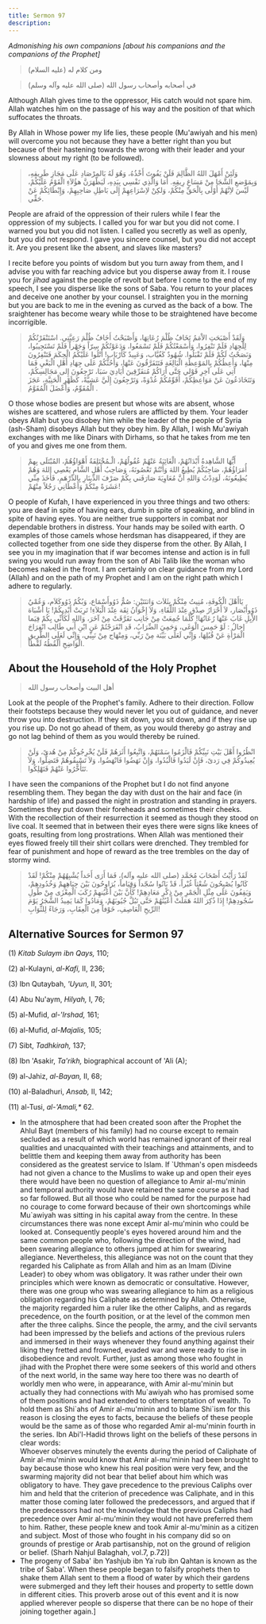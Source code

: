 ```yaml
---
title: Sermon 97
description: 
---
```


*Admonishing his own companions \[about his companions and the
companions of the Prophet\]*

> ومن كلام له (عليه السلام)

> في أصحابه وأصحاب رسول الله (صلى الله عليه وآله وسلم)

Although Allah gives time to the oppressor, His catch would not spare
him. Allah watches him on the passage of his way and the position of
that which suffocates the throats.

By Allah in Whose power my life lies, these people (Mu'awiyah and his
men) will overcome you not because they have a better right than you but
because of their hastening towards the wrong with their leader and your
slowness about my right (to be followed).

> وَلَئِنْ أَمْهَلَ اللهُ الظَّالِمَ فَلَنْ يَفُوتَ أَخْذُهُ، وَهُوَ لَهُ بَالمِرْصَادِ عَلَى مَجَازِ طَرِيقِهِ،
> وَبِمَوْضعِ الشَّجَا مِنْ مَسَاغِ رِيقِهِ. أَمَا وَالَّذِي نَفْسِي بِيَدِهِ، لَيَظْهَرَنَّ هؤُلاَءِ الْقَوْمُ
> عَلَيْكُمْ، لَيْسَ لاِنَّهُمْ أَوْلَى بِالْحَقِّ مِنْكُمْ، وَلكِنْ لاِسْرَاعِهِمْ إِلَى بَاطِلِ صَاحِبِهِمْ،
> وَإِبْطَائِكُمْ عَنْ حَقِّي.

People are afraid of the oppression of their rulers while I fear the
oppression of my subjects. I called you for war but you did not come. I
warned you but you did not listen. I called you secretly as well as
openly, but you did not respond. I gave you sincere counsel, but you did
not accept it. Are you present like the absent, and slaves like masters?

I recite before you points of wisdom but you turn away from them, and I
advise you with far reaching advice but you disperse away from it. I
rouse you for *jihad* against the people of revolt but before I come to
the end of my speech, I see you disperse like the sons of
Saba. You return to your places and deceive one another by your
counsel. I straighten you in the morning but you are back to me in the
evening as curved as the back of a bow. The sraightener has become weary
while those to be straightened have become incorrigible.

> وَلَقَدْ أَصْبَحَتِ الاْمَمُ تَخَافُ ظُلْمَ رُعَاتِهَا، وَأَصْبَحْتُ أَخَافُ ظُلْمَ رَعِيَّتِي. اسْتَنْفَرْتُكُمْ
> لِلْجِهَادِ فَلَمْ تَنْفِرُوا، وَأَسْمَعْتُكُمْ فَلَمْ تَسْمَعُوا، وَدَعَوْتُكُمْ سِرّاً وَجَهْراً فَلَمْ
> تَسْتَجِيبُوا، وَنَصَحْتُ لَكُمْ فَلَمْ تَقْبَلُوا. شُهُودٌ كَغُيَّاب، وَعَبِيدٌ كَأَرْبَاب! أَتْلُوا عَلَيْكُمُ
> الْحِكَمَ فَتَنْفِرُونَ مِنْهَا، وَأَعِظُكُمْ بِالمَوْعِظَةِ الْبَالِغَةِ فَتَتَفَرَّقُونَ عَنْهَا، وَأَحُثُّكُمْ عَلَى
> جِهَادِ أَهْلِ الْبَغْيِ فَمَا آتِي عَلَى آخِرِ قَوْلي حَتَّى أَرَاكُمْ مُتفَرِّقِينَ أَيَادِيَ سَبَا،
> تَرْجِعُونَ إِلى مَجَالِسِكُمْ، وَتَتَخَادَعُونَ عَنْ مَوَاعِظِكُمْ، أُقَوِّمُكُمْ غُدْوَةً، وَتَرْجِعُونَ إِلَيَّ
> عَشِيَّةً، كَظَهْرِ الْحَنِيَّةِ، عَجَزَ الْمُقَوِّمُ، وَأَعْضَلَ الْمُقَوَّمُ .

O those whose bodies are present but whose wits are absent, whose wishes
are scattered, and whose rulers are afflicted by them. Your leader obeys
Allah but you disobey him while the leader of the people of Syria
(ash-Sham) disobeys Allah but they obey him. By Allah, I wish Mu'awiyah
exchanges with me like Dinars with Dirhams, so that he takes from me ten
of you and gives me one from them.

> أَيُّهَا الشَّاهِدةُ أَبْدَانُهُمْ، الْغَائِبَةُ عَنْهُمْ عُقُولُهُمْ، الْـمُخْتَلِفَةُ أَهْوَاؤُهُمْ، المُبْتَلَى
> بِهمْ أُمَرَاؤُهُمْ، صَاحِبُكُمْ يُطِيعُ اللهَ وَأَنْتُمْ تَعْصُونَهُ، وَصَاحِبُ أَهْلِ الشَّامِ يَعْصِي اللهَ
> وَهُمْ يُطِيعُونَهُ، لَوَدِدْتُ وَاللهِ أَنَّ مُعَاوِيَةَ صَارَفَني بِكُمْ صَرْفَ الدِّينَارِ بِالدِّرْهَمِ،
> فَأَخَذَ مِنِّي عَشَرَةً مِنْكُمْ وَأَعْطَانِي رَجُلاً مِنْهُمْ!

O people of Kufah, I have experienced in you three things and two
others: you are deaf in spite of having ears, dumb in spite of speaking,
and blind in spite of having eyes. You are neither true supporters in
combat nor dependable brothers in distress. Your hands may be soiled
with earth. O examples of those camels whose herdsman has disappeared,
if they are collected together from one side they disperse from the
other. By Allah, I see you in my imagination that if war becomes intense
and action is in full swing you would run away from the son of Abi Talib
like the woman who becomes naked in the front. I am certainly on clear
guidance from my Lord (Allah) and on the path of my Prophet and I am on
the right path which I adhere to regularly.

> يَاأَهْلَ الْكُوفَةِ، مُنِيتُ مِنْكُمْ بِثَلاَث وَاثنَتَيْنِ: صُمٌّ ذَوُوأَسْمَاع، وَبُكُمٌ ذَوُوكَلاَم، وَعُمْيٌ
> ذَوُوأَبْصَار، لاَ أَحْرَارُ صِدْق عِنْدَ اللِّقَاءِ، وَلاَ إِخْوَانُ ثِقَة عِنْدَ الْبَلاَءِ! تَرِبَتْ
> أَيْدِيكُمْ! يَا أَشْبَاهَ الاِْبِلِ غَابَ عَنْهَا رُعَاتُهَا! كُلَّمَا جُمِعَتْ مِنْ جَانِب تَفَرَّقَتْ مِنْ
> آخَرَ، وَاللهِ لَكَأَنِّي بِكُمْ فِيَما إخالُ : لَوْ حَمِسَ الْوَغَى، وَحَمِيَ الضِّرَابُ، قَدِ انْفَرَجْتُمْ
> عَنِ ابْنِ أَبي طَالِب انْفِرَاجَ الْمَرْأَةِ عَنْ قُبُلِهَا، وَإِنِّي لَعَلَى بَيِّنَة مِنْ رَبِّي، وَمِنْهَاج
> مِنْ نَبِيِّي، وَإِنِّي لَعَلَى الطَّرِيقِ الْوَاضِحِ أَلْقُطُهُ لَقْطاً.

## About the Household of the Holy Prophet

> أهل البيت وأصحاب رسول الله

Look at the people of the Prophet\'s family. Adhere to their direction.
Follow their footsteps because they would never let you out of guidance,
and never throw you into destruction. If they sit down, you sit down,
and if they rise up you rise up. Do not go ahead of them, as you would
thereby go astray and go not lag behind of them as you would thereby be
ruined.

> انْظُرُوا أَهْلَ بَيْتِ نَبِيِّكُمْ فَالْزَمُوا سَمْتَهُمْ، وَاتَّبِعُوا أَثَرَهُمْ فَلَنْ يُخْرِجُوكُمْ مِنْ هُدىً،
> وَلَنْ يُعِيدُوكُمْ فِي رَدىً، فَإِنْ لَبَدُوا فَالْبُدُوا، وَإِنْ نَهَضُوا فَانْهَضُوا، وَلاَ تَسْبِقُوهُمْ
> فَتَضِلُّوا، وَلاَ تَتَأَخَّرُوا عَنْهُمْ فَتَهْلِكُوا.

I have seen the companions of the Prophet but I do not find anyone
resembling them. They began the day with dust on the hair and face (in
hardship of life) and passed the night in prostration and standing in
prayers. Sometimes they put down their foreheads and sometimes their
cheeks. With the recollection of their resurrection it seemed as though
they stood on live coal. It seemed that in between their eyes there were
signs like knees of goats, resulting from long prostrations. When Allah
was mentioned their eyes flowed freely till their shirt collars were
drenched. They trembled for fear of punishment and hope of reward as the
tree trembles on the day of stormy wind.

> لَقَدْ رَأَيْتُ أَصْحَابَ مُحَمَّد (صلى الله عليه وآله)، فَمَا أَرَى أَحَداً يُشْبِهُهُمْ مِنْكُمْ!
> لَقَدْ كَانُوا يُصْبِحُونَ شُعْثاً غُبْراً، قَدْ بَاتُوا سُجّداً وَقِيَاماً، يُرَاوِحُونَ بَيْنَ جِبَاهِهِمْ
> وَخُدُودِهِمْ، وَيَقِفُونَ عَلَى مِثْلِ الْجَمْرِ مِنْ ذِكْرِ مَعَادِهِمْ! كَأَنَّ بَيْنَ أَعْيُنهِمْ رُكَبَ الْمِعْزَى
> مِنْ طُولِ سُجُودِهِمْ! إِذَا ذُكِرَ اللهُ هَمَلَتْ أَعْيُنُهُمْ حَتَّى تَبُلَّ جُيُوبَهُمْ، وَمَادُوا كَمَا
> يَمِيدُ الشَّجَرُ يَوْمَ الرِّيحِ الْعَاصِفِ، خَوْفاً مِنَ الْعِقَابِ، وَرَجَاءً لِلثَّوَابِ!

## Alternative Sources for Sermon 97

\(1\) *Kitab Sulaym ibn Qays,* 110;

\(2\) al-Kulayni, *al-Kafi,* II, 236;

\(3\) Ibn Qutaybah, *'Uyun,* II, 301;

\(4\) Abu Nu'aym, *Hilyah,* I, 76;

\(5\) al-Mufid, *al-\'Irshad,* 161;

\(6\) al-Mufid, *al-Majalis,* 105;

\(7\) Sibt, *Tadhkirah,* 137;

\(8\) Ibn 'Asakir, *Ta\'rikh,* biographical account of 'Ali (A);

\(9\) al-Jahiz, *al-Bayan,* II, 68;

\(10\) al-Baladhuri, *Ansab,* II, 142;

\(11\) al-Tusi, *al-\'Amali,\** 62.

-  In the atmosphere
    that had been created soon after the Prophet the Ahlul Bayt (members
    of his family) had no course except to remain secluded as a result
    of which world has remained ignorant of their real qualities and
    unacquainted with their teachings and attainments, and to belittle
    them and keeping them away from authority has been considered as the
    greatest service to Islam. If \`Uthman\'s open misdeeds had not
    given a chance to the Muslims to wake up and open their eyes there
    would have been no question of allegiance to Amir al-mu\'minin and
    temporal authority would have retained the same course as it had so
    far followed. But all those who could be named for the purpose had
    no courage to come forward because of their own shortcomings while
    Mu\`awiyah was sitting in his capital away from the centre. In these
    circumstances there was none except Amir al-mu\'minin who could be
    looked at. Consequently people\'s eyes hovered around him and the
    same common people who, following the direction of the wind, had
    been swearing allegiance to others jumped at him for swearing
    allegiance. Nevertheless, this allegiance was not on the count that
    they regarded his Caliphate as from Allah and him as an Imam (Divine
    Leader) to obey whom was obligatory. It was rather under their own
    principles which were known as democratic or consultative. However,
    there was one group who was swearing allegiance to him as a
    religious obligation regarding his Caliphate as determined by Allah.
    Otherwise, the majority regarded him a ruler like the other Caliphs,
    and as regards precedence, on the fourth position, or at the level
    of the common men after the three caliphs. Since the people, the
    army, and the civil servants had been impressed by the beliefs and
    actions of the previous rulers and immersed in their ways whenever
    they found anything against their liking they fretted and frowned,
    evaded war and were ready to rise in disobedience and revolt.
    Further, just as among those who fought in jihad with the Prophet
    there were some seekers of this world and others of the next world,
    in the same way here too there was no dearth of worldly men who
    were, in appearance, with Amir al-mu\'minin but actually they had
    connections with Mu\`awiyah who has promised some of them positions
    and had extended to others temptation of wealth. To hold them as
    Shi\`ahs of Amir al-mu\'minin and to blame Shi\`ism for this reason
    is closing the eyes to facts, because the beliefs of these people
    would be the same as of those who regarded Amir al-mu\'minin fourth
    in the series. Ibn Abi\'l-Hadid throws light on the beliefs of these
    persons in clear words:\
    Whoever observes minutely the events during the period of Caliphate
    of Amir al-mu\'minin would know that Amir al-mu\'minin had been
    brought to bay because those who knew his real position were very
    few, and the swarming majority did not bear that belief about him
    which was obligatory to have. They gave precedence to the previous
    Caliphs over him and held that the criterion of precedence was
    Caliphate, and in this matter those coming later followed the
    predecessors, and argued that if the predecessors had not the
    knowledge that the previous Caliphs had precedence over Amir
    al-mu\'minin they would not have preferred them to him. Rather,
    these people knew and took Amir al-mu\'minin as a citizen and
    subject. Most of those who fought in his company did so on grounds
    of prestige or Arab partisanship, not on the ground of religion or
    belief. (Sharh Nahjul Balaghah, vol.7,
    p.72)]
-  The progeny of
    Saba\' ibn Yashjub ibn Ya\`rub ibn Qahtan is known as the tribe of
    Saba\'. When these people began to falsify prophets then to shake
    them Allah sent to them a flood of water by which their gardens were
    submerged and they left their houses and property to settle down in
    different cities. This proverb arose out of this event and it is now
    applied wherever people so disperse that there can be no hope of
    their joining together again.]